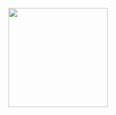 <p><a href="https://heroku.com/deploy?template=https://github.com/dozzler555/ggcxgvj"> <img src="https://img.shields.io/badge/Deploy%20To%20Heroku-blueviolet?style=for-the-badge&logo=heroku" width="200""/></a></p>
